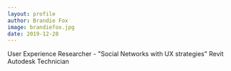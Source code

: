 ```yaml
---
layout: profile
author: Brandie Fox
image: brandiefox.jpg
date: 2019-12-28
---
```

User Experience Researcher - "Social Networks with UX strategies" Revit Autodesk Technician